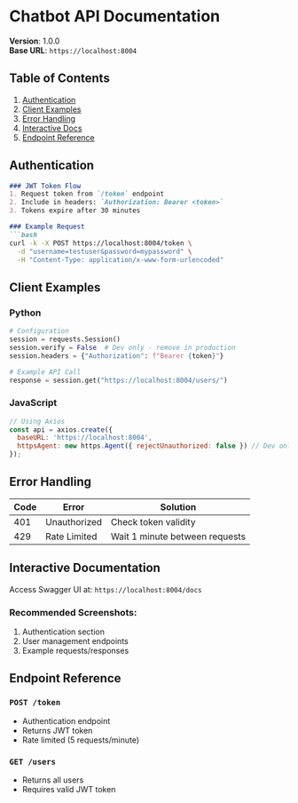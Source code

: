 # Chatbot API Documentation
**Version**: 1.0.0  
**Base URL**: `https://localhost:8004`

## Table of Contents
1. [Authentication](#authentication)
2. [Client Examples](#client-examples)
3. [Error Handling](#error-handling) 
4. [Interactive Docs](#interactive-documentation)
5. [Endpoint Reference](#endpoint-reference)

## Authentication
```markdown
### JWT Token Flow
1. Request token from `/token` endpoint
2. Include in headers: `Authorization: Bearer <token>`
3. Tokens expire after 30 minutes

### Example Request
```bash
curl -k -X POST https://localhost:8004/token \
  -d "username=testuser&password=mypassword" \
  -H "Content-Type: application/x-www-form-urlencoded"
```

## Client Examples
### Python
```python
# Configuration
session = requests.Session()
session.verify = False  # Dev only - remove in production
session.headers = {"Authorization": f"Bearer {token}"}

# Example API Call
response = session.get("https://localhost:8004/users/")
```

### JavaScript
```javascript
// Using Axios
const api = axios.create({
  baseURL: 'https://localhost:8004',
  httpsAgent: new https.Agent({ rejectUnauthorized: false }) // Dev only
});
```

## Error Handling
| Code | Error | Solution |
|------|-------|----------|
| 401 | Unauthorized | Check token validity |
| 429 | Rate Limited | Wait 1 minute between requests |

## Interactive Documentation
Access Swagger UI at: `https://localhost:8004/docs`

### Recommended Screenshots:
1. Authentication section
2. User management endpoints  
3. Example requests/responses

## Endpoint Reference
### `POST /token`
- Authentication endpoint
- Returns JWT token
- Rate limited (5 requests/minute)

### `GET /users`
- Returns all users
- Requires valid JWT token